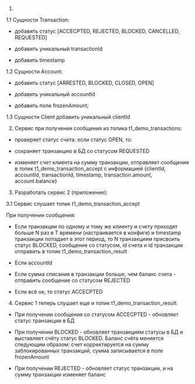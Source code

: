 
1.

1.1 Сущности Transaction:

- добавить статус [ACCECPTED, REJECTED, BLOCKED, CANCELLED, REQUESTED]

- добавить уникальный transactionId

- добавить timestamp

1.2 Сущности Account:

- добавить статус [ARRESTED, BLOCKED, CLOSED, OPEN]

- добавить уникальный accountId

- добавить поле frozenAmount;

1.3 Сущности Client добавить уникальный clientId


2. Сервис при получении сообщения из топика t1_demo_transactions:

- проверяет статус счета: если статус OPEN, то:

- сохраняет транзакцию в БД со статусом REQUESTED

- изменяет счет клиента на сумму транзакции,
    отправляет сообщение в топик t1_demo_transaction_accept с информацией {clientId, accountId, transactionId, timestamp, transaction.amount, account.balance}


3. Разработать сервис 2 (приложение):

3.1 Сервис слушает топик t1_demo_transaction_accept

При получении сообщения:

- Если транзакции по одному и тому же клиенту и счету приходят больше N раз в Т времени (настраивается в конфиге) и timestamp транзакции попадает в этот период, то N транзакциям присвоить статус BLOCKED, сообщение со статусом, id счета и id транзакции отправить в топик t1_demo_transaction_result

- Если accountId

- Если сумма списания в транзакции больше, чем баланс счета - отправить сообщение со статусом REJECTED

- Если всё ок, то статус ACCECPTED


4. Сервис 1 теперь слушает еще и топик t1_demo_transaction_result:

- При получении сообщения со статусом ACCECPTED - обновляет статус транзакции в БД

- При получении BLOCKED - обновляет транзакциям статусы в БД и выставляет счёту статус BLOCKED. Баланс счёта меняется следующим образом: счет корректируется на сумму заблокированных транзакций, сумма записывается в поле frozenAmount

- При получении REJECTED - обновляет статус транзакции, и на сумму транзакции изменяет баланс